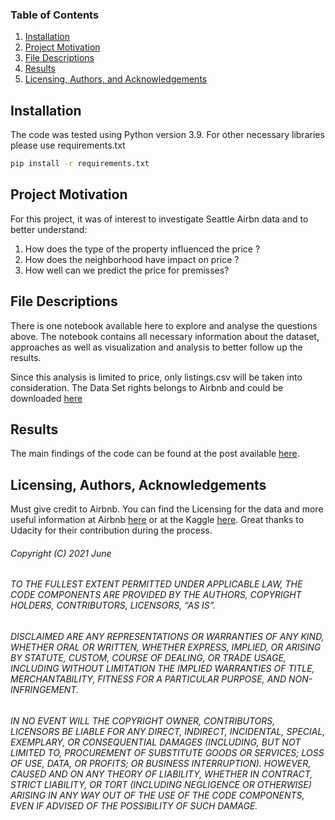 ### Table of Contents

1. [Installation](#installation)
2. [Project Motivation](#motivation)
3. [File Descriptions](#files)
4. [Results](#results)
5. [Licensing, Authors, and Acknowledgements](#licensing)

## Installation <a name="installation"></a>
The code was tested using Python version 3.9. 
For other necessary libraries please use requirements.txt
```bash
pip install -r requirements.txt
```

## Project Motivation<a name="motivation"></a>

For this project, it was of interest to investigate Seattle Airbn data and to better understand:

1. How does the type of the property influenced the price ?
2. How does the neighborhood have impact on price ?
3. How well can we predict the price for premisses? 


## File Descriptions <a name="files"></a>
There is one notebook available here to explore and analyse the questions above. The notebook contains all necessary information about the dataset, approaches as well as visualization and analysis to better follow up the results. 

Since this analysis is limited to price, only listings.csv will be taken into consideration. The Data Set rights belongs to Airbnb and could be downloaded [here](https://www.kaggle.com/airbnb/seattle)


## Results<a name="results"></a>

The main findings of the code can be found at the post available [here](https://medium.com/@eneuburg/budget-holidays-for-little-money-in-the-best-areas-688ab65c91dc).

## Licensing, Authors, Acknowledgements<a name="licensing"></a>
 

Must give credit to Airbnb.  You can find the Licensing for the data and more useful information  at Airbnb [here](http://insideairbnb.com/get-the-data.html) or at the Kaggle [here](https://www.kaggle.com/airbnb/seattle). Great thanks to Udacity for their contribution during the process. 



###### Copyright (C) 2021 June
###### TO THE FULLEST EXTENT PERMITTED UNDER APPLICABLE LAW, THE CODE COMPONENTS ARE PROVIDED BY THE AUTHORS, COPYRIGHT HOLDERS, CONTRIBUTORS, LICENSORS, “AS IS”.

######  DISCLAIMED ARE ANY REPRESENTATIONS OR WARRANTIES OF ANY KIND, WHETHER ORAL OR WRITTEN, WHETHER EXPRESS, IMPLIED, OR ARISING BY STATUTE, CUSTOM, COURSE OF DEALING, OR TRADE USAGE, INCLUDING WITHOUT LIMITATION THE IMPLIED WARRANTIES OF TITLE, MERCHANTABILITY, FITNESS FOR A PARTICULAR PURPOSE, AND NON-INFRINGEMENT.
######  IN NO EVENT WILL THE COPYRIGHT OWNER, CONTRIBUTORS, LICENSORS BE LIABLE FOR ANY DIRECT, INDIRECT, INCIDENTAL, SPECIAL, EXEMPLARY, OR CONSEQUENTIAL DAMAGES (INCLUDING, BUT NOT LIMITED TO, PROCUREMENT OF SUBSTITUTE GOODS OR SERVICES; LOSS OF USE, DATA, OR PROFITS; OR BUSINESS INTERRUPTION). HOWEVER, CAUSED AND ON ANY THEORY OF LIABILITY, WHETHER IN CONTRACT, STRICT LIABILITY, OR TORT (INCLUDING NEGLIGENCE OR OTHERWISE) ARISING IN ANY WAY OUT OF THE USE OF THE CODE COMPONENTS, EVEN IF ADVISED OF THE POSSIBILITY OF SUCH DAMAGE. 


